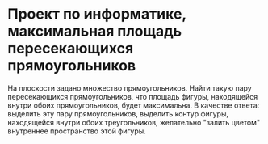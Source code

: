 # Проект по информатике, максимальная площадь пересекающихся прямоугольников

На плоскости задано множество прямоугольников. Найти такую пару
пересекающихся прямоугольников, что площадь фигуры, находящейся внутри обоих
прямоугольников, будет максимальна.
В качестве ответа:
выделить эту пару прямоугольников,
выделить контур фигуры, находящейся внутри обоих треугольников,
желательно "залить цветом" внутреннее пространство этой фигуры.